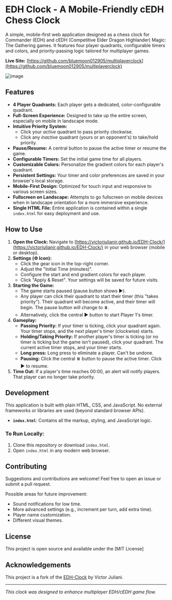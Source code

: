 # EDH Clock - A Mobile-Friendly cEDH Chess Clock

A simple, mobile-first web application designed as a chess clock for Commander (EDH) and cEDH (Competitive Elder Dragon Highlander) Magic: The Gathering games. It features four player quadrants, configurable timers and colors, and priority-passing logic tailored for multiplayer games.

**Live Site:** [https://github.com/bluemoon012905/multiplayerclock](https://github.com/bluemoon012905/multiplayerclock)

![image](https://github.com/user-attachments/assets/63c25c0d-cd26-435a-b765-d74a2e103e3c)

## Features

*   **4 Player Quadrants:** Each player gets a dedicated, color-configurable quadrant.
*   **Full-Screen Experience:** Designed to take up the entire screen, especially on mobile in landscape mode.
*   **Intuitive Priority System:**
    *   Click your *active* quadrant to pass priority clockwise.
    *   Click any *inactive* quadrant (yours or an opponent's) to take/hold priority.
*   **Pause/Resume:** A central button to pause the active timer or resume the game.
*   **Configurable Timers:** Set the initial game time for all players.
*   **Customizable Colors:** Personalize the gradient colors for each player's quadrant.
*   **Persistent Settings:** Your timer and color preferences are saved in your browser's local storage.
*   **Mobile-First Design:** Optimized for touch input and responsive to various screen sizes.
*   **Fullscreen on Landscape:** Attempts to go fullscreen on mobile devices when in landscape orientation for a more immersive experience.
*   **Single HTML File:** Entire application is contained within a single `index.html` for easy deployment and use.

## How to Use

1.  **Open the Clock:** Navigate to [https://victorjulianir.github.io/EDH-Clock/](https://victorjulianir.github.io/EDH-Clock/) in your web browser (mobile or desktop).
2.  **Settings (⚙️ Icon):**
    *   Click the gear icon in the top-right corner.
    *   Adjust the "Initial Time (minutes)".
    *   Configure the start and end gradient colors for each player.
    *   Click "Apply & Reset". Your settings will be saved for future visits.
3.  **Starting the Game:**
    *   The game starts paused (pause button shows ▶️).
    *   Any player can click their quadrant to start their timer (this "takes priority"). Their quadrant will become active, and their timer will begin. The pause button will change to ⏸️.
    *   Alternatively, click the central ▶️ button to start Player 1's timer.
4.  **Gameplay:**
    *   **Passing Priority:** If your timer is ticking, click your quadrant again. Your timer stops, and the next player's timer (clockwise) starts.
    *   **Holding/Taking Priority:** If another player's timer is ticking (or no timer is ticking but the game isn't paused), click your quadrant. The current active timer stops, and your timer starts.
    *   **Long press:** Long press to eliminate a player. Can't be undone.
    *   **Pausing:** Click the central ⏸️ button to pause the active timer. Click ▶️ to resume.
5.  **Time Out:** If a player's time reaches 00:00, an alert will notify players. That player can no longer take priority.

## Development

This application is built with plain HTML, CSS, and JavaScript. No external frameworks or libraries are used (beyond standard browser APIs).

*   **`index.html`**: Contains all the markup, styling, and JavaScript logic.

### To Run Locally:

1.  Clone this repository or download `index.html`.
2.  Open `index.html` in any modern web browser.

## Contributing

Suggestions and contributions are welcome! Feel free to open an issue or submit a pull request.

Possible areas for future improvement:
*   Sound notifications for low time.
*   More advanced settings (e.g., increment per turn, add extra time).
*   Player name customization.
*   Different visual themes.

## License

This project is open source and available under the [MIT License]

## Acknowledgements

This project is a fork of the [EDH-Clock](https://github.com/VictorJuliani/EDH-Clock) by Victor Juliani.

---

*This clock was designed to enhance multiplayer EDH/cEDH game flow.*
